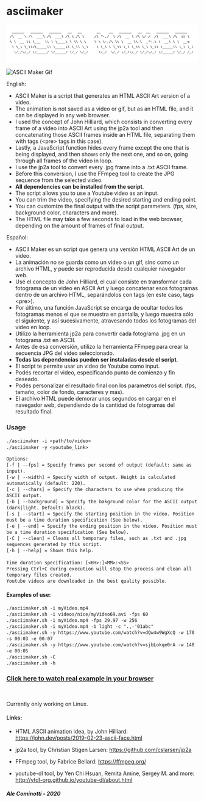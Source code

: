# asciimaker

![ASCII Maker Banner](https://github.com/alecominotti/asciimaker/blob/master/resources/bannerasciimaker.png?raw=true)  

![ASCII Maker Gif](https://github.com/alecominotti/asciimaker/blob/master/resources/asciimakergif.gif?raw=true)  

English:
- ASCII Maker is a script that generates an HTML ASCII Art version of a video.
- The animation is not saved as a video or gif, but as an HTML file, and it can be displayed in any web browser.
- I used the concept of John Hilliard, which consists in converting every frame of a video into ASCII Art using the jp2a tool and then concatenating those ASCII frames inside an HTML file, separating them with tags (\<pre\> tags in this case).
- Lastly, a JavaScript function hides every frame except the one that is being displayed, and then shows only the next one, and so on, going through all frames of the video in loop.
- I use the jp2a tool to convert every .jpg frame into a .txt ASCII frame.
- Before this conversion, I use the FFmpeg tool to create the JPG sequence from the selected video.
- **All dependencies can be installed from the script**.
- The script allows you to use a Youtube video as an input.
- You can trim the video, specifying the desired starting and ending point.
- You can customize the final output with the script parameters. (fps, size, background color, characters and more).
- The HTML file may take a few seconds to load in the web browser, depending on the amount of frames of final output.


Español:
- ASCII Maker es un script que genera una versión HTML ASCII Art de un video. 
- La animación no se guarda como un video o un gif, sino como un archivo HTML, y puede ser reproducida desde cualquier navegador web.
- Usé el concepto de John Hilliard, el cual consiste en transformar cada fotograma de un video en ASCII Art y luego concatenar esos fotogramas dentro de un archivo HTML, separándolos con tags (en este caso, tags \<pre\>).
- Por último, una función JavaScript se encarga de ocultar todos los fotogramas menos el que se muestra en pantalla, y luego muestra sólo el siguiente, y así sucesivamente, atravesando todos los fotogramas del video en loop.
- Utilizo la herramienta jp2a para convertir cada fotograma .jpg en un fotograma .txt en ASCII.
- Antes de esa conversión, utilizo la herramienta FFmpeg para crear la secuencia JPG del video seleccionado.
- **Todas las dependencias pueden ser instaladas desde el script**.
- El script te permite usar un video de Youtube como input.
- Podés recortar el video, especificando punto de comienzo y fin deseado.
- Podés personalizar el resultado final con los parametros del script. (fps, tamaño, color de fondo, caracteres y más).
- El archivo HTML puede demorar unos segundos en cargar en el navegador web, dependiendo de la cantidad de fotogramas del resultado final.

### Usage


```./asciimaker -i <path/to/video>```\
```./asciimaker -y <youtube_link>```

	Options:
	[-f | --fps] = Specify frames per second of output (default: same as input).
	[-w | --width] = Specify width of output. Height is calculated automatically (default: 220).
	[-c | --chars] = Specify the characters to use when producing the ASCII output.
	[-b | --background] = Specify the bakground color for the ASCII output (dark|light. Default: black).
	[-s | --start] = Specify the starting position in the video. Position must be a time duration specification (See below).
	[-e | --end] = Specify the ending position in the video. Position must be a time duration specification (See below).
	[-C | --clean] = Cleans all temporary files, such as .txt and .jpg sequences generated by this script.
	[-h | --help] = Shows this help.
	
	Time duration specification: [<HH>:]<MM>:<SS>
	Pressing Ctrl+C during execution will stop the process and clean all temporary files created.
	Youtube videos are downloaded in the best quality possible.
	
#### Examples of use:
	./asciimaker.sh -i myVideo.mp4
	./asciimaker.sh -i videos/nice/myVideo69.avi -fps 60
	./asciimaker.sh -i myVideo.mp4 -fps 29.97 -w 256
	./asciimaker.sh -i myVideo.mp4 -b light -c ".,-'01abc"
	./asciimaker.sh -y https://www.youtube.com/watch?v=dQw4w9WgXcQ -w 170 -s 00:03 -e 00:07
	./asciimaker.sh -y https://www.youtube.com/watch?v=sjbLokqe0rA -w 140 -e 00:05
	./asciimaker.sh -C
	./asciimaker.sh -h


### [Click here to watch real example in your browser](https://alecominotti.github.io/ "Ascii Maker example")

</br>

Currently only working on Linux.


#### Links:

- HTML ASCII animation idea, by John Hilliard: 
	https://john.dev/posts/2019-02-23-ascii-face.html

- jp2a tool, by Christian Stigen Larsen:
	https://github.com/cslarsen/jp2a

- FFmpeg tool, by Fabrice Bellard:
	https://ffmpeg.org/
	
- youtube-dl tool, by Yen Chi Hsuan, Remita Amine, Sergey M. and more: 
	http://ytdl-org.github.io/youtube-dl/about.html
  
##### Ale Cominotti - 2020

